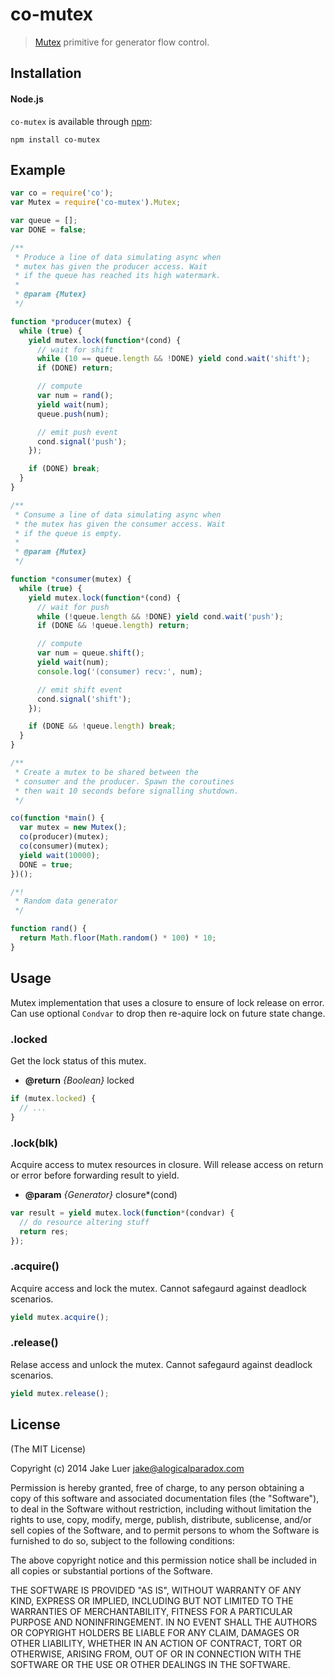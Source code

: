 # co-mutex

> [Mutex](http://en.wikipedia.org/wiki/Mutual_exclusion) primitive for generator flow control.

## Installation

#### Node.js

`co-mutex` is available through [npm](http://npmjs.org):

    npm install co-mutex

## Example

```js
var co = require('co');
var Mutex = require('co-mutex').Mutex;

var queue = [];
var DONE = false;

/**
 * Produce a line of data simulating async when
 * mutex has given the producer access. Wait
 * if the queue has reached its high watermark.
 *
 * @param {Mutex}
 */

function *producer(mutex) {
  while (true) {
    yield mutex.lock(function*(cond) {
      // wait for shift
      while (10 == queue.length && !DONE) yield cond.wait('shift');
      if (DONE) return;

      // compute
      var num = rand();
      yield wait(num);
      queue.push(num);

      // emit push event
      cond.signal('push');
    });

    if (DONE) break;
  }
}

/**
 * Consume a line of data simulating async when
 * the mutex has given the consumer access. Wait
 * if the queue is empty.
 *
 * @param {Mutex}
 */

function *consumer(mutex) {
  while (true) {
    yield mutex.lock(function*(cond) {
      // wait for push
      while (!queue.length && !DONE) yield cond.wait('push');
      if (DONE && !queue.length) return;

      // compute
      var num = queue.shift();
      yield wait(num);
      console.log('(consumer) recv:', num);

      // emit shift event
      cond.signal('shift');
    });

    if (DONE && !queue.length) break;
  }
}

/**
 * Create a mutex to be shared between the
 * consumer and the producer. Spawn the coroutines
 * then wait 10 seconds before signalling shutdown.
 */

co(function *main() {
  var mutex = new Mutex();
  co(producer)(mutex);
  co(consumer)(mutex);
  yield wait(10000);
  DONE = true;
})();

/*!
 * Random data generator
 */

function rand() {
  return Math.floor(Math.random() * 100) * 10;
}
```

## Usage

Mutex implementation that uses a closure to ensure
of lock release on error. Can use optional `Condvar`
to drop then re-aquire lock on future state change.

### .locked

Get the lock status of this mutex.

* **@return** _{Boolean}_  locked

```js
if (mutex.locked) {
  // ...
}
```

### .lock(blk)

Acquire access to mutex resources in closure.
Will release access on return or error before
forwarding result to yield.

* **@param** _{Generator}_ closure*(cond) 

```js
var result = yield mutex.lock(function*(condvar) {
  // do resource altering stuff
  return res;
});
```

### .acquire()

Acquire access and lock the mutex. Cannot
safegaurd against deadlock scenarios.

```js
yield mutex.acquire();
```

### .release()

Relase access and unlock the mutex. Cannot
safegaurd against deadlock scenarios.

```js
yield mutex.release();
```

## License

(The MIT License)

Copyright (c) 2014 Jake Luer <jake@alogicalparadox.com>

Permission is hereby granted, free of charge, to any person obtaining a copy
of this software and associated documentation files (the "Software"), to deal
in the Software without restriction, including without limitation the rights
to use, copy, modify, merge, publish, distribute, sublicense, and/or sell
copies of the Software, and to permit persons to whom the Software is
furnished to do so, subject to the following conditions:

The above copyright notice and this permission notice shall be included in
all copies or substantial portions of the Software.

THE SOFTWARE IS PROVIDED "AS IS", WITHOUT WARRANTY OF ANY KIND, EXPRESS OR
IMPLIED, INCLUDING BUT NOT LIMITED TO THE WARRANTIES OF MERCHANTABILITY,
FITNESS FOR A PARTICULAR PURPOSE AND NONINFRINGEMENT. IN NO EVENT SHALL THE
AUTHORS OR COPYRIGHT HOLDERS BE LIABLE FOR ANY CLAIM, DAMAGES OR OTHER
LIABILITY, WHETHER IN AN ACTION OF CONTRACT, TORT OR OTHERWISE, ARISING FROM,
OUT OF OR IN CONNECTION WITH THE SOFTWARE OR THE USE OR OTHER DEALINGS IN
THE SOFTWARE. 

